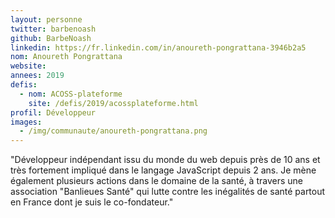 ```yaml
---
layout: personne
twitter: barbenoash
github: BarbeNoash
linkedin: https://fr.linkedin.com/in/anoureth-pongrattana-3946b2a5
nom: Anoureth Pongrattana
website:
annees: 2019
defis: 
  - nom: ACOSS-plateforme
    site: /defis/2019/acossplateforme.html
profil: Développeur
images:
  - /img/communaute/anoureth-pongrattana.png
---
```


"Développeur indépendant issu du monde du web depuis près de 10 ans et très fortement impliqué dans le langage JavaScript depuis 2 ans. Je mène également plusieurs actions dans le domaine de la santé, à travers une association "Banlieues Santé" qui lutte contre les inégalités de santé partout en France dont je suis le co-fondateur."
